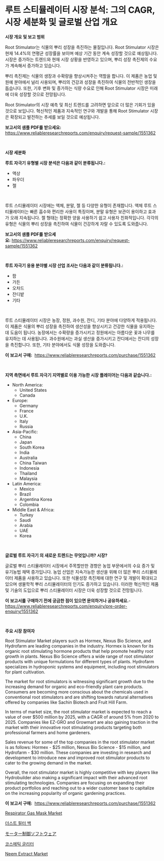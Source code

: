 <p><h1>루트 스티뮬레이터 시장 분석: 그의 CAGR, 시장 세분화 및 글로벌 산업 개요</h1></p><p><strong>시장 개요 및 보고 범위</strong></p>
<p><p>Root Stimulator는 식물의 뿌리 성장을 촉진하는 물질입니다. Root Stimulator 시장은 현재 14.4%의 연평균 성장률을 보이며 예상 기간 동안 계속 성장할 것으로 예상됩니다. 시장은 증가하는 트렌드와 현재 시장 상황을 반영하고 있으며, 뿌리 성장 촉진제의 수요가 계속해서 증가하고 있습니다.</p><p>뿌리 촉진제는 식물의 생장과 수확량을 향상시켜주는 역할을 합니다. 이 제품은 농업 및 원예 분야에서 널리 사용되며, 뿌리의 건강과 성장을 촉진하여 식물의 전반적인 생장을 돕습니다. 또한, 기후 변화 및 증가하는 식량 수요로 인해 Root Stimulator 시장은 미래에 더욱 성장할 것으로 전망됩니다.</p><p>Root Stimulator의 시장 예측 및 최신 트렌드를 고려하면 앞으로 더 많은 기회가 있을 것으로 보입니다. 혁신적인 제품과 지속적인 연구와 개발을 통해 Root Stimulator 시장은 확장되고 발전하는 추세를 보일 것으로 예상됩니다.</p></p>
<p><strong>보고서의 샘플 PDF를 받으세요:</strong> <a href="https://www.reliableresearchreports.com/enquiry/request-sample/1551362">https://www.reliableresearchreports.com/enquiry/request-sample/1551362</a></p>
<p>&nbsp;</p>
<p><strong>시장 세분화</strong></p>
<p><strong>루트 자극기 유형별 시장 분석은 다음과 같이 분류됩니다.:</strong></p>
<p><ul><li>액상</li><li>파우더</li><li>젤</li></ul></p>
<p>&nbsp;</p>
<p><p>루트 스티뮬레이터 시장에는 액체, 분말, 젤 등 다양한 유형이 존재합니다. 액체 루트 스티뮬레이터는 빠른 흡수와 편리한 사용이 특징이며, 분말 유형은 보관이 용이하고 효과가 오래 지속됩니다. 젤 형태는 정확한 양을 사용하기 쉽고 사용자 친화적입니다. 각각의 유형은 식물의 뿌리 성장을 촉진하여 식물이 건강하게 자랄 수 있도록 도와줍니다.</p></p>
<p><strong>보고서의 샘플 PDF를 받으세요:</strong>&nbsp;<a href="https://www.reliableresearchreports.com/enquiry/request-sample/1551362">https://www.reliableresearchreports.com/enquiry/request-sample/1551362</a></p>
<p>&nbsp;</p>
<p><strong> 루트 자극기 응용 분야별 시장 산업 조사는 다음과 같이 분류됩니다.:</strong></p>
<p><ul><li>팜</li><li>가든</li><li>오차드</li><li>잔디밭</li><li>기타</li></ul></p>
<p>&nbsp;</p>
<p><p>루트 스티뮬레이터 시장은 농장, 정원, 과수원, 잔디, 기타 분야에 다양하게 적용됩니다. 이 제품은 식물의 뿌리 성장을 촉진하여 생산성을 향상시키고 건강한 식물을 유지하는 데 도움이 됩니다. 농장에서는 수확량을 증가시키고 정원에서는 아름다운 꽃과 나무를 유지하는 데 사용됩니다. 과수원에서는 과실 생산을 증가시키고 잔디에서는 잔디의 성장을 촉진합니다. 또한, 기타 분야에서도 식물 성장을 도와줍니다.</p></p>
<p><strong>이 보고서 구매:</strong>&nbsp; <a href="https://www.reliableresearchreports.com/purchase/1551362">https://www.reliableresearchreports.com/purchase/1551362</a></p>
<p>&nbsp;</p>
<p><strong>지역 측면에서 루트 자극기 지역별로 이용 가능한 시장 플레이어는 다음과 같습니다.:</strong></p>
<p><ul>
    <li>
        North America:
        <ul>
            <li>United States</li>
            <li>Canada</li>
        </ul>
    </li>
    <li>
        Europe:
        <ul>
            <li>Germany</li>
            <li>France</li>
            <li>U.K.</li>
            <li>Italy</li>
            <li>Russia</li>
        </ul>
    </li>
    <li>
        Asia-Pacific:
        <ul>
            <li>China</li>
            <li>Japan</li>
            <li>South Korea</li>
            <li>India</li>
            <li>Australia</li>
            <li>China Taiwan</li>
            <li>Indonesia</li>
            <li>Thailand</li>
            <li>Malaysia</li>
        </ul>
    </li>
    <li>
        Latin America:
        <ul>
            <li>Mexico</li>
            <li>Brazil</li>
            <li>Argentina Korea</li>
            <li>Colombia</li>
        </ul>
    </li>
    <li>
        Middle East & Africa:
        <ul>
            <li>Turkey</li>
            <li>Saudi</li>
            <li>Arabia</li>
            <li>UAE</li>
            <li>Korea</li>
        </ul>
    </li>
    </ul></p>
<p>&nbsp;</p>
<p><strong>글로벌 루트 자극기 의 새로운 트렌드는 무엇입니까? 시장?</strong></p>
<p><p>글로벌 뿌리 스티뮬레이터 시장에서 주목할만한 경향은 농업 부문에서의 수요 증가 및 유기농법 채택 증가입니다. 농업 산업은 지속가능한 생산을 위해 더 많은 뿌리 스티뮬레이터 제품을 사용하고 있습니다. 또한 식물성장 촉진제에 대한 연구 및 개발이 확대되고 있으며 생물학적 뿌리 스티뮬레이터의 인기도 증가하고 있습니다. 이러한 혁신적인 제품 및 기술의 도입으로 뿌리 스티뮬레이터 시장은 더욱 성장할 것으로 전망됩니다.</p></p>
<p><strong>이 보고서를 구매하기 전에 궁금한 점이 있으면 문의하거나 공유하세요.</strong>- <a href="https://www.reliableresearchreports.com/enquiry/pre-order-enquiry/1551362">https://www.reliableresearchreports.com/enquiry/pre-order-enquiry/1551362</a></p>
<p>&nbsp;</p>
<p><strong>주요 시장 참여자</strong></p>
<p><p>Root Stimulator Market players such as Hormex, Nexus Bio Science, and Hydrofarm are leading companies in the industry. Hormex is known for its organic root stimulating hormone products that help promote healthy root growth in plants. Nexus Bio Science offers a wide range of root stimulator products with unique formulations for different types of plants. Hydrofarm specializes in hydroponic systems and equipment, including root stimulators for plant cultivation.</p><p>The market for root stimulators is witnessing significant growth due to the increasing demand for organic and eco-friendly plant care products. Consumers are becoming more conscious about the chemicals used in conventional root stimulators and are shifting towards natural alternatives offered by companies like Sachin Biotech and Fruit Hill Farm.</p><p>In terms of market size, the root stimulator market is expected to reach a value of over $500 million by 2025, with a CAGR of around 5% from 2020 to 2025. Companies like EZ-GRO and Growmart are also gaining traction in the market with their innovative root stimulating products targeting both professional farmers and home gardeners.</p><p>Sales revenue for some of the top companies in the root stimulator market is as follows: Hormex - $25 million, Nexus Bio Science - $15 million, and Hydrofarm - $30 million. These companies are investing in research and development to introduce new and improved root stimulator products to cater to the growing demand in the market.</p><p>Overall, the root stimulator market is highly competitive with key players like Hydrobuilder also making a significant impact with their advanced root stimulating technologies. Companies are focusing on expanding their product portfolios and reaching out to a wider customer base to capitalize on the increasing popularity of organic gardening practices.</p></p>
<p><strong>이 보고서 구매:</strong>&nbsp;&nbsp;<a href="https://www.reliableresearchreports.com/purchase/1551362">https://www.reliableresearchreports.com/purchase/1551362</a></p>
<p><p><a href="https://github.com/juancolorado15/Market-Research-Report-List-2/blob/main/respirator-gas-mask-market.md">Respirator Gas Mask Market</a></p><p><a href="https://github.com/vsn7qpua81q/Market-Research-Report-List-1/blob/main/21316026824.md">더스트 필터 백</a></p><p><a href="https://github.com/mcbeesbxa270/Market-Research-Report-List-1/blob/main/65204817590.md">モーター制御ソフトウェア</a></p><p><a href="https://github.com/Elenrrera7685/Market-Research-Report-List-1/blob/main/48683076825.md">코스메틱 글리터</a></p><p><a href="https://issuu.com/reportprime-2/docs/neem-extract-market-size-2030.pptx">Neem Extract Market</a></p></p>
